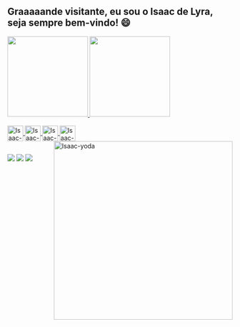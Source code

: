 ## Graaaaande visitante, eu sou o Isaac de Lyra, seja sempre bem-vindo! 😄 

<!--<img align="center" src="https://komarev.com/ghpvc/?username=isaaclyra132&color=green" alt="isaaclyra132" /> -->

<div>
  <a href="https://github.com/isaaclyra132">
  <img height="180em" src="https://github-readme-stats.vercel.app/api?username=isaaclyra132&show_icons=true&theme=tokyonight&include_all_commits=true&count_private=true"/>
  <img height="180em" src="https://github-readme-stats.vercel.app/api/top-langs/?username=isaaclyra132&layout=compact&langs_count=8&theme=tokyonight"/>
</div>

<div style="display: inline_block"><br>
  <img align="center" alt="Isaac-HTML" width="35" src="https://cdn.jsdelivr.net/gh/devicons/devicon/icons/html5/html5-original.svg" />
  <img align="center" alt="Isaac-CSS" width="35" src="https://cdn.jsdelivr.net/gh/devicons/devicon/icons/css3/css3-original.svg" />
  <img align="center" alt="Isaac-JS" width="35" src="https://cdn.jsdelivr.net/gh/devicons/devicon/icons/javascript/javascript-original.svg" />
  <!--img align="center" alt="Isaac-React" width="35" src="https://cdn.jsdelivr.net/gh/devicons/devicon/icons/react/react-original.svg" /-->
  <!--img align="center" alt="Isaac-NodeJS" width="35" src="https://cdn.jsdelivr.net/gh/devicons/devicon/icons/nodejs/nodejs-original.svg" /-->
  <img align="center" alt="Isaac-C" width="35" src="https://cdn.jsdelivr.net/gh/devicons/devicon/icons/c/c-original.svg" />
  <!--img align="center" alt="Isaac-Python" width="35" src="https://cdn.jsdelivr.net/gh/devicons/devicon/icons/python/python-original.svg" /-->
  <!--img align="center" alt="Isaac-PostgreSQL" width="35" src="https://cdn.jsdelivr.net/gh/devicons/devicon/icons/postgresql/postgresql-original.svg" /-->
  <!--img align="center" alt="Isaac-MongoDB" width="35" src="https://cdn.jsdelivr.net/gh/devicons/devicon/icons/mongodb/mongodb-original.svg" /-->
  
  <img align="right" width="400" alt="Isaac-yoda" src="https://rollingstone.uol.com.br/media/uploads/sideshow-collectibles-has-a-life-sized-baby-yoda.jpg"> 
</div>
  
##

<div>
  <a href="https://www.linkedin.com/in/isaac-de-lyra-00797a159" target="_blank"><img src="https://img.shields.io/badge/-LinkedIn-%230077B5?style=for-the-badge&logo=linkedin&logoColor=white" target="_blank"></a>
  <a href = "mailto:isaac.lyra.junior@gmail.com"><img src="https://img.shields.io/badge/-Gmail-%23333?style=for-the-badge&logo=gmail&logoColor=white" target="_blank"></a>
  <a href="https://www.instagram.com/isaacdelyra" target="_blank"><img src="https://img.shields.io/badge/-Instagram-%23E4405F?style=for-the-badge&logo=instagram&logoColor=white" target="_blank"></a>
 
<!-- ![Snake animation](https://github.com/isaaclyra132/isaaclyra132/blob/output/github-contribution-grid-snake.svg)-->
</div>
